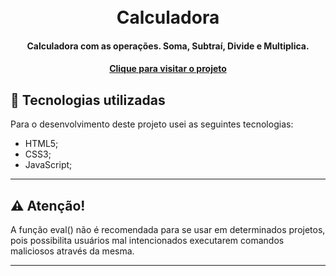 <h1 align="center">
  <br>Calculadora
</h1>

<h4 align="center">
  Calculadora com as operações.
  Soma, Subtraí, Divide e Multiplica.
</h4>

<h4 align="center"><a href="https://abraaowendel.github.io/Calculadora/" target="_blank">Clique para visitar o projeto</a></h4>

## 💼 Tecnologias utilizadas

Para o desenvolvimento deste projeto usei as seguintes tecnologias:

- HTML5;
- CSS3;
- JavaScript;

---

## ⚠️ Atenção!

A função eval() não é recomendada para se usar em determinados projetos, pois possibilita usuários
mal intencionados executarem comandos maliciosos através da mesma.

---
